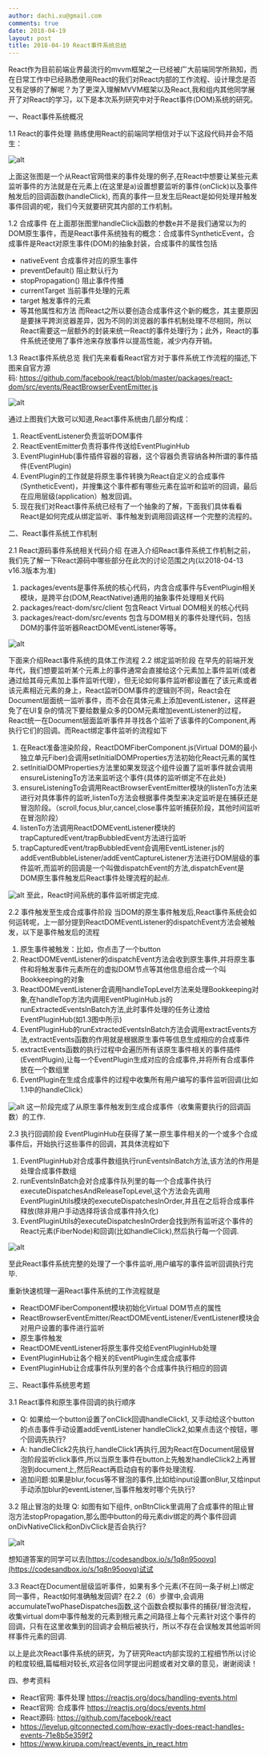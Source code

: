 ```yaml
---
author: dachi.xu@gmail.com
comments: true
date: 2018-04-19
layout: post
title: 2018-04-19 React事件系统总结
---
```


React作为目前前端业界最流行的mvvm框架之一已经被广大前端同学所熟知，而在日常工作中已经熟悉使用React的我们对React内部的工作流程、设计理念是否又有足够的了解呢？为了更深入理解MVVM框架以及React,我和组内其他同学展开了对React的学习，以下是本次系列研究中对于React事件(DOM)系统的研究。

一、React事件系统概况

1.1 React的事件处理
熟练使用React的前端同学相信对于以下这段代码并会不陌生：

![alt](https://github.com/DachiCoding/study-notes/blob/master/images/react-event-study/img01.png?raw=true)

上面这张图是一个从React官网借来的事件处理的例子,在React中想要让某些元素监听事件的方法就是在元素上(在这里是a)设置想要监听的事件(onClick)以及事件触发后的回调函数(handleClick), 而真的事件一旦发生后React是如何处理并触发事件回调的呢，我们今天就要研究其内部的工作机制。

1.2 合成事件
在上面那张图里handleClick函数的参数e并不是我们通常以为的DOM原生事件，而是React事件系统独有的概念：合成事件SyntheticEvent，合成事件是React对原生事件(DOM)的抽象封装，合成事件的属性包括
+ nativeEvent 合成事件对应的原生事件
+ preventDefault() 阻止默认行为
+ stopPropagation() 阻止事件传播
+ currentTarget 当前事件处理的元素
+ target 触发事件的元素
+ 等其他属性和方法
而React之所以要创造合成事件这个新的概念，其主要原因是要抹平跨浏览器差异，因为不同的浏览器的事件机制处理不尽相同，所以React需要这一层额外的封装来统一React的事件处理行为；此外，React的事件系统还使用了事件池来存放事件以提高性能，减少内存开销。

1.3 React事件系统总览
我们先来看看React官方对于事件系统工作流程的描述,下图来自官方源码: https://github.com/facebook/react/blob/master/packages/react-dom/src/events/ReactBrowserEventEmitter.js

![alt](https://github.com/DachiCoding/study-notes/blob/master/images/react-event-study/img02.png?raw=true)

通过上图我们大致可以知道,React事件系统由几部分构成：
1. ReactEventListener负责监听DOM事件
2. ReactEventEmitter负责将事件传送给EventPluginHub
3. EventPluginHub(事件插件容器的容器，这个容器负责容纳各种所谓的事件插件(EventPlugin)
4. EventPlugin的工作就是将原生事件转换为React自定义的合成事件(SyntheticEvent)，并搜集这个事件都有哪些元素在监听和监听的回调，最后在应用层级(application）触发回调。
5. 现在我们对React事件系统已经有了一个抽象的了解，下面我们具体看看React是如何完成从绑定监听、事件触发到调用回调这样一个完整的流程的。

二、React事件系统工作机制

2.1 React源码事件系统相关代码介绍
在进入介绍React事件系统工作机制之前，我们先了解一下React源码中哪些部分在此次的讨论范围之内(以2018-04-13 v16.3版本为准)
1. packages/events是事件系统的核心代码，内含合成事件与EventPlugin相关模块，是跨平台(DOM,ReactNative)通用的抽象事件处理相关代码
2. packages/react-dom/src/client 包含React Virtual DOM相关的核心代码
3. packages/react-dom/src/events 包含与DOM相关的事件处理代码，包括DOM的事件监听器ReactDOMEventListener等等。 

![alt](https://github.com/DachiCoding/study-notes/blob/master/images/react-event-study/img03.png?raw=true)

下面来介绍React事件系统的具体工作流程
2.2 绑定监听阶段
在早先的前端开发年代，我们想要监听某个元素上的事件通常会直接给这个元素加上事件监听(或者通过给其母元素加上事件监听代理），但无论如何事件监听都设置在了该元素或者该元素相近元素的身上，React监听DOM事件的逻辑则不同，React会在Document层面统一监听事件，而不会在具体元素上添加eventListener，这样避免了在UI复杂的情况下要给数量众多的DOM元素增加eventListener的过程，React统一在Document层面监听事件并寻找各个监听了该事件的Component,再执行它们的回调。而React绑定事件监听的流程如下
1. 在React准备渲染阶段，ReactDOMFiberComponent.js(Virtual DOM的最小独立单元Fiber)会调用setInitialDOMProperties方法初始化React元素的属性
2. setInitialDOMProperties方法里如果发现这个组件设置了监听事件就会调用ensureListeningTo方法来监听这个事件(具体的监听绑定不在此处)
3. ensureListeningTo会调用ReactBrowserEventEmitter模块的listenTo方法来进行对具体事件的监听,listenTo方法会根据事件类型来决定监听是在捕获还是冒泡阶段。（scroll,focus,blur,cancel,close事件监听捕获阶段，其他时间监听在冒泡阶段）
4. listenTo方法调用ReactDOMEventListener模块的trapCapturedEvent/trapBubbledEvent方法进行监听
5. trapCapturedEvent/trapBubbledEvent会调用EventListener.js的addEventBubbleListener/addEventCaptureListener方法进行DOM层级的事件监听,而监听的回调是一个叫做dispatchEvent的方法,dispatchEvent是DOM原生事件触发后React事件处理流程的起点.

![alt](https://github.com/DachiCoding/study-notes/blob/master/images/react-event-study/img04.png?raw=true)
至此，React时间系统的事件监听绑定完成.

2.2 事件触发至生成合成事件阶段
当DOM的原生事件触发后,React事件系统会如何运转呢，上一部分提到ReactDOMEventListener的dispatchEvent方法会被触发，以下是事件触发后的流程
1. 原生事件被触发：比如，你点击了一个button
2. ReactDOMEventListener的dispatchEvent方法会收到原生事件,并将原生事件和将触发事件元素所在的虚拟DOM节点等其他信息组合成一个叫Bookkeeping的对象
3. ReactDOMEventListener会调用handleTopLevel方法来处理Bookkeeping对象,在handleTop方法内调用EventPluginHub.js的runExtractedEventsInBatch方法,此时事件处理的任务让渡给EventPluginHub(如1.3图中所示)
4. EventPluginHub的runExtractedEventsInBatch方法会调用extractEvents方法,extractEvents函数的作用就是根据原生事件等信息生成相应的合成事件
5. extractEvents函数的执行过程中会遍历所有该原生事件相关的事件插件(EventPlugin),让每一个EventPlugin生成对应的合成事件,并将所有合成事件放在一个数组里
6. EventPlugin在生成合成事件的过程中收集所有用户编写的事件监听回调(比如1.1中的handleClick）

![alt](https://github.com/DachiCoding/study-notes/blob/master/images/react-event-study/img05.png?raw=true)
这一阶段完成了从原生事件触发到生成合成事件（收集需要执行的回调函数）的工作.

2.3 执行回调阶段
EventPluginHub在获得了某一原生事件相关的一个或多个合成事件后，开始执行这些事件的回调，其具体流程如下
1. EventPluginHub对合成事件数组执行runEventsInBatch方法,该方法的作用是处理合成事件数组
2. runEventsInBatch会对合成事件队列里的每一个合成事件执行executeDispatchesAndReleaseTopLevel,这个方法会先调用EventPluginUtils模块的executeDispatchesInOrder,并且在之后将合成事件释放(除非用户手动选择将该合成事件持久化)
3. EventPluginUtils的executeDispatchesInOrder会找到所有监听这个事件的React元素(FiberNode)和回调(比如handleClick),然后执行每一个回调.

![alt](https://github.com/DachiCoding/study-notes/blob/master/images/react-event-study/img06.png?raw=true)

至此React事件系统完整的处理了一个事件监听,用户编写的事件监听回调执行完毕.

重新快速梳理一遍React事件系统的工作流程就是
+ ReactDOMFiberComponent模块初始化Virtual DOM节点的属性
+ ReactBrowserEventEmitter/ReactDOMEventListener/EventListener模块会对用户设置的事件进行监听
+ 原生事件触发
+ ReactDOMEventListener将原生事件交给EventPluginHub处理
+ EventPluginHub让各个相关的EventPlugin生成合成事件
+ EventPluginHub让合成事件队列里的各个合成事件执行相应的回调

三、React事件系统思考题

3.1 React事件和原生事件回调的执行顺序
+ Q: 如果给一个button设置了onClick回调handleClick1, 又手动给这个button的点击事件手动设置addEventListener handleClick2,如果点击这个按钮，哪个回调先执行?
+ A: handleClick2先执行,handleClick1再执行,因为React在Document层级冒泡阶段监听click事件,所以当原生事件在button上先触发handleClick2上再冒泡到document上,然后React再启动自有的事件处理流程.
+ 追加问题:如果是blur,focus等不冒泡的事件,比如给input设置onBlur,又给input手动添加blur的eventListener,当事件触发时哪个先执行?

3.2 阻止冒泡的处理
Q: 如图有如下组件, onBtnClick里调用了合成事件的阻止冒泡方法stopPropagation,那么图中button的母元素div绑定的两个事件回调onDivNativeClick和onDivClick是否会执行?

![alt](https://github.com/DachiCoding/study-notes/blob/master/images/react-event-study/img07.png?raw=true)

想知道答案的同学可以去[https://codesandbox.io/s/1q8n95oovq](https://codesandbox.io/s/1q8n95oovq)试试

3.3 React在Document层级监听事件，如果有多个元素(不在同一条子树上)绑定同一事件，React如何准确触发回调?
在2.2（6）步骤中,会调用accumulateTwoPhaseDispatches函数,这个函数会模拟事件的捕获/冒泡流程，收集virtual dom中事件触发的元素到根元素之间路径上每个元素针对这个事件的回调，只有在这里收集到的回调才会稍后被执行，所以不存在会误触发其他监听同样事件元素的回调.

以上是此次React事件系统的研究，为了研究React内部实现的工程细节所以讨论的粒度较细,篇幅相对较长,欢迎各位同学提出问题或者对文章的意见，谢谢阅读！

四、参考资料
+ React官网: 事件处理 https://reactjs.org/docs/handling-events.html
+ React官网: 合成事件 https://reactjs.org/docs/events.html
+ React源码: https://github.com/facebook/react
+ https://levelup.gitconnected.com/how-exactly-does-react-handles-events-71e8b5e359f2
+ https://www.kirupa.com/react/events_in_react.htm
